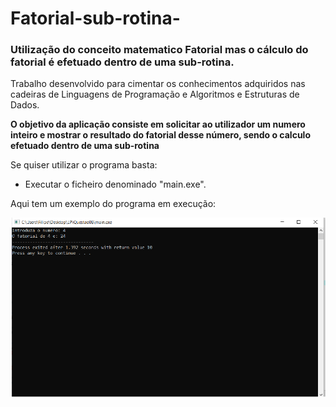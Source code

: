 # Fatorial-sub-rotina-
### Utilização do conceito matematico Fatorial mas o cálculo do fatorial é efetuado dentro de uma sub-rotina.
Trabalho desenvolvido para cimentar os conhecimentos adquiridos nas cadeiras de Linguagens de Programação e Algoritmos e Estruturas de Dados.

**O objetivo da aplicação consiste em solicitar ao utilizador um numero inteiro e mostrar o resultado do fatorial desse número, sendo o calculo efetuado dentro de uma sub-rotina**

Se quiser utilizar o programa basta:
* Executar o ficheiro denominado "main.exe".

Aqui tem um exemplo do programa em execução:

![](exe.PNG)

